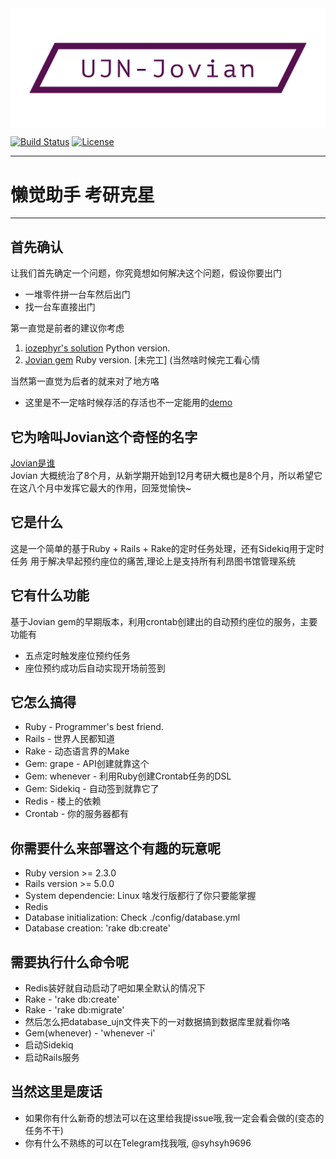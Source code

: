 <div>
  <img style="display: block; margin: 0 auto;" src="https://raw.githubusercontent.com/syhsyh9696/library-seats-api/master/public/logo_long.png" alt="" />
</div>  

[![Build Status](https://travis-ci.org/syhsyh9696/library-seats-api.svg?branch=master)](https://travis-ci.org/syhsyh9696/library-seats-api)
[![License](https://img.shields.io/github/license/syhsyh9696/library-seats-api.svg)](https://github.com/syhsyh9696/library-seats-api/blob/master/LICENSE)

---
# 懒觉助手 考研克星

---
## 首先确认

让我们首先确定一个问题，你究竟想如何解决这个问题，假设你要出门

* 一堆零件拼一台车然后出门
* 找一台车直接出门

第一直觉是前者的建议你考虑
1. [iozephyr's solution](https://github.com/iozephyr/UJN-Lib-Seat-API) Python version.
2. [Jovian gem](https://github.com/syhsyh9696/Jovian) Ruby version. [未完工] (当然啥时候完工看心情

当然第一直觉为后者的就来对了地方咯  
* 这里是不一定啥时候存活的存活也不一定能用的[demo](104.168.171.175)

## 它为啥叫Jovian这个奇怪的名字
[Jovian是谁](https://en.wikipedia.org/wiki/Jovian_(emperor))  
Jovian 大概统治了8个月，从新学期开始到12月考研大概也是8个月，所以希望它在这八个月中发挥它最大的作用，回笼觉愉快~

## 它是什么  
这是一个简单的基于Ruby + Rails + Rake的定时任务处理，还有Sidekiq用于定时任务
用于解决早起预约座位的痛苦,理论上是支持所有利昂图书馆管理系统

## 它有什么功能
基于Jovian gem的早期版本，利用crontab创建出的自动预约座位的服务，主要功能有  
* 五点定时触发座位预约任务  
* 座位预约成功后自动实现开场前签到

## 它怎么搞得  
* Ruby - Programmer's best friend.  
* Rails - 世界人民都知道  
* Rake - 动态语言界的Make  
* Gem: grape - API创建就靠这个  
* Gem: whenever - 利用Ruby创建Crontab任务的DSL  
* Gem: Sidekiq - 自动签到就靠它了
* Redis - 楼上的依赖
* Crontab - 你的服务器都有

## 你需要什么来部署这个有趣的玩意呢  

* Ruby version >= 2.3.0  
* Rails version >= 5.0.0  
* System dependencie: Linux 啥发行版都行了你只要能掌握  
* Redis
* Database initialization: Check ./config/database.yml  
* Database creation: 'rake db:create'

## 需要执行什么命令呢

* Redis装好就自动启动了吧如果全默认的情况下
* Rake - 'rake db:create'
* Rake - 'rake db:migrate'
* 然后怎么把database_ujn文件夹下的一对数据搞到数据库里就看你咯
* Gem(whenever) - 'whenever -i'
* 启动Sidekiq
* 启动Rails服务

## 当然这里是废话

* 如果你有什么新奇的想法可以在这里给我提issue哦,我一定会看会做的(变态的任务不干)
* 你有什么不熟练的可以在Telegram找我哦, @syhsyh9696

